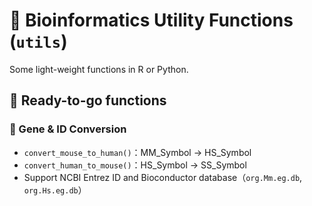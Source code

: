 # 🔧 Bioinformatics Utility Functions (`utils`)
Some light-weight functions in R or Python.


## 🧰 Ready-to-go functions
### 🧬 Gene & ID Conversion
- `convert_mouse_to_human()`：MM_Symbol → HS_Symbol
- `convert_human_to_mouse()`：HS_Symbol → SS_Symbol
- Support NCBI Entrez ID and Bioconductor database（`org.Mm.eg.db`, `org.Hs.eg.db`）
